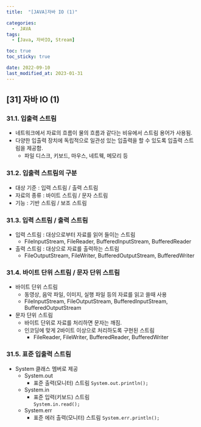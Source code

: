 ```yaml
---
title:  "[JAVA]자바 IO (1)" 

categories:
  -  JAVA
tags:
  - [Java, 자바IO, Stream]

toc: true
toc_sticky: true

date: 2022-09-10
last_modified_at: 2023-01-31
---
```

[31] 자바 IO (1)
----
### 31.1. 입출력 스트림 
- 네트워크에서 자료의 흐름이 물의 흐름과 같다는 비유에서 스트림 용어가 사용됨.
- 다양한 입출력 장치에 독립적으로 일관성 있는 입출력을 할 수 있도록 입출력 스트림을 제공함.
  - 파일 디스크, 키보드, 마우스, 네트웩, 메모리 등

### 31.2. 입출력 스트림의 구분 
- 대상 기준 : 입력 스트림 / 출력 스트림 
- 자료의 종류 : 바이트 스트림 / 문자 스트림 
- 기능 : 기반 스트림 / 보조 스트림 

### 31.3. 입력 스트림 / 출력 스트림
- 입력 스트림 : 대상으로부터 자료를 읽어 들이는 스트림 
  - FileInputStream, FileReader, BufferedInputStream, BufferedReader
- 출력 스트림 : 대상으로 자료를 출력하는 스트림
  - FileOutputStream, FileWriter, BufferedOutputStream, BufferedWriter

### 31.4. 바이트 단위 스트림 / 문자 단위 스트림 
- 바이트 단위 스트림
  - 동영상, 음악 파일, 이미지, 실행 파일 등의 자료를 읽고 쓸때 사용
  - FileInputStream, FileOutputStream, BufferedInputStream, BufferedOutputStream
- 문자 단위 스트림 
  - 바이트 단위로 자료를 처리하면 문자는 깨짐.
  - 인코딩에 맞게 2바이트 이상으로 처리하도록 구현된 스트림
    - FileReader, FileWriter, BufferedReader, BufferedWriter  

### 31.5. 표준 입출력 스트림 
- System 클래스 멤버로 제공 
  - System.out 
    - 표준 출력(모니터) 스트림
      `System.out.println();`
  - System.in 
    - 표준 입력(키보드) 스트림  
      `System.in.read();`
  - System.err 
    - 표준 에러 출력(모니터) 스트림
      `System.err.println();`